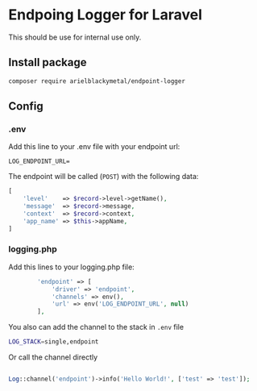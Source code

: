 # Endpoing Logger for Laravel

This should be use for internal use only.

## Install package

```bash
composer require arielblackymetal/endpoint-logger
```

## Config

### .env

Add this line to your .env file with your endpoint url:

`LOG_ENDPOINT_URL=`

The endpoint will be called (`POST`) with the following data:

```php
[
    'level'    => $record->level->getName(),
    'message'  => $record->message,
    'context'  => $record->context,
    'app_name' => $this->appName,
]
```

### logging.php

Add this lines to your logging.php file:
```php
        'endpoint' => [
            'driver' => 'endpoint',
            'channels' => env(),
            'url' => env('LOG_ENDPOINT_URL', null)
        ],
```

You also can add the channel to the stack in `.env` file
```bash
LOG_STACK=single,endpoint
```

Or call the channel directly
```php

Log::channel('endpoint')->info('Hello World!', ['test' => 'test']);
```